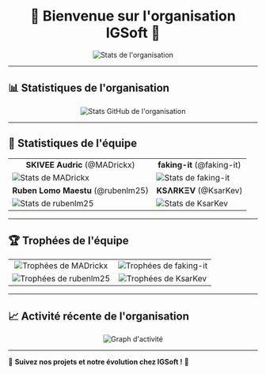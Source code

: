 <h1 align="center">🚀 Bienvenue sur l'organisation IGSoft 🚀</h1>

<p align="center">
  <img src="https://github-readme-streak-stats.herokuapp.com/?user=IGSoft&theme=dark" alt="Stats de l'organisation" />
</p>

---

## 📊 Statistiques de l'organisation

<p align="center">
  <img src="https://github-readme-stats.vercel.app/api?username=IGSoft-SPRL&show_icons=true&theme=dark" alt="Stats GitHub de l'organisation" />
</p>

---

## 👥 Statistiques de l'équipe

<table>
  <tr>
    <td align="center"><strong>SKIVEE Audric</strong> (@MADrickx)</td>
    <td align="center"><strong>faking-it</strong> (@faking-it)</td>
  </tr>
  <tr>
    <td>
      <img src="https://github-readme-stats.vercel.app/api?username=MADrickx&show_icons=true&theme=dark" alt="Stats de MADrickx" />
    </td>
    <td>
      <img src="https://github-readme-stats.vercel.app/api?username=faking-it&show_icons=true&theme=dark" alt="Stats de faking-it" />
    </td>
  </tr>
  <tr>
    <td align="center"><strong>Ruben Lomo Maestu</strong> (@rubenlm25)</td>
    <td align="center"><strong>KSɅRKΞV</strong> (@KsarKev)</td>
  </tr>
  <tr>
    <td>
      <img src="https://github-readme-stats.vercel.app/api?username=rubenlm25&show_icons=true&theme=dark" alt="Stats de rubenlm25" />
    </td>
    <td>
      <img src="https://github-readme-stats.vercel.app/api?username=KsarKev&show_icons=true&theme=dark" alt="Stats de KsarKev" />
    </td>
  </tr>
</table>

---

## 🏆 Trophées de l'équipe

<table>
  <tr>
    <td align="center">
      <img src="https://github-profile-trophy.vercel.app/?username=MADrickx&theme=onedark" alt="Trophées de MADrickx" />
    </td>
    <td align="center">
      <img src="https://github-profile-trophy.vercel.app/?username=faking-it&theme=onedark" alt="Trophées de faking-it" />
    </td>
  </tr>
  <tr>
    <td align="center">
      <img src="https://github-profile-trophy.vercel.app/?username=rubenlm25&theme=onedark" alt="Trophées de rubenlm25" />
    </td>
    <td align="center">
      <img src="https://github-profile-trophy.vercel.app/?username=KsarKev&theme=onedark" alt="Trophées de KsarKev" />
    </td>
  </tr>
</table>

---

## 📈 Activité récente de l'organisation

<p align="center">
  <img src="https://github-readme-activity-graph.vercel.app/graph?username=IGSoft&theme=react-dark" alt="Graph d'activité" />
</p>

---

🚀 **Suivez nos projets et notre évolution chez IGSoft !** 🚀
